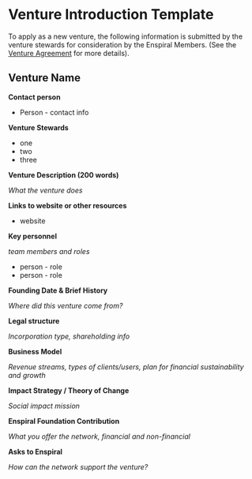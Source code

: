 # Venture Introduction Template

To apply as a new venture, the following information is submitted by the venture stewards for consideration by the Enspiral Members. \(See the [Venture Agreement](venture.md) for more details\).

## Venture Name

**Contact person**

* Person - contact info

**Venture Stewards**

* one
* two
* three

**Venture Description \(200 words\)**

_What the venture does_

**Links to website or other resources**

* website

**Key personnel**

_team members and roles_

* person - role
* person - role

**Founding Date & Brief History**

_Where did this venture come from?_

**Legal structure**

_Incorporation type, shareholding info_

**Business Model**

_Revenue streams, types of clients/users, plan for financial sustainability and growth_

**Impact Strategy / Theory of Change**

_Social impact mission_

**Enspiral Foundation Contribution**

_What you offer the network, financial and non-financial_

**Asks to Enspiral**

_How can the network support the venture?_

